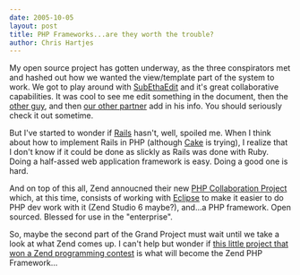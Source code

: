 ```yaml
--- 
date: 2005-10-05
layout: post
title: PHP Frameworks...are they worth the trouble?
author: Chris Hartjes
---
```

My open source project has gotten underway, as the three conspirators met and hashed out how we wanted the view/template part of the system to work.  We got to play around with <a href="http://www.codingmonkeys.de/subethaedit/">SubEthaEdit</a> and it's great collaborative capabilities.  It was cool to see me edit something in the document, then the <a href="http://www.derekmartin.ca">other guy</a>, and then <a href="http://www.jobblender.com">our other partner</a> add in his info.  You should seriously check it out sometime.

But I've started to wonder if <a href="http://www.rubyonrails.com">Rails</a> hasn't, well, spoiled me.  When I think about how to implement Rails in PHP (although <a href="http://www.cakephp.org">Cake</a> is trying), I realize that I don't know if it could be done as slickly as Rails was done with Ruby.  Doing a half-assed web application framework is easy.  Doing a good one is hard.

And on top of this all, Zend annoucned their new <a href="http://www.zend.com/collaboration/">PHP Collaboration Project</a> which, at this time, consists of working with <a href="http://www.eclipse.org">Eclipse</a> to make it easier to do PHP dev work with it (Zend Studio 6 maybe?), and...a PHP framework.  Open sourced.  Blessed for use in the "enterprise".

So, maybe the second part of the Grand Project must wait until we take a look at what Zend comes up.  I can't help but wonder if <a href="http://http://www.xisc.com/">this little project that won a Zend programming contest</a> is what will become the Zend PHP Framework...
